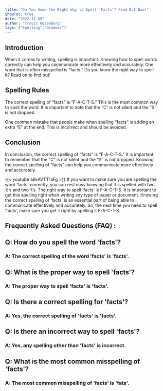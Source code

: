 ```yaml
---
title: "Do You Know the Right Way to Spell 'Facts'? Find Out Now!"
ShowToc: true 
date: "2022-12-09"
author: "Travis Rosenberg" 
tags: ["Spelling","Grammar"]
---
```

## Introduction

When it comes to writing, spelling is important. Knowing how to spell words correctly can help you communicate more effectively and accurately. One word that is often misspelled is “facts.” Do you know the right way to spell it? Read on to find out!

## Spelling Rules

The correct spelling of “facts” is “F-A-C-T-S.” This is the most common way to spell the word. It is important to note that the “C” is not silent and the “S” is not dropped.

One common mistake that people make when spelling “facts” is adding an extra “E” at the end. This is incorrect and should be avoided.

## Conclusion

In conclusion, the correct spelling of “facts” is “F-A-C-T-S.” It is important to remember that the “C” is not silent and the “S” is not dropped. Knowing the correct spelling of “facts” can help you communicate more effectively and accurately.

{{< youtube a6kAVTT1aFg >}} 
If you want to make sure you are spelling the word ‘facts’ correctly, you can rest easy knowing that it is spelled with two ‘c’s and two ‘t’s. The right way to spell ‘facts’ is F-A-C-T-S. It is important to get this spelling right when writing any type of paper or document. Knowing the correct spelling of ‘facts’ is an essential part of being able to communicate effectively and accurately. So, the next time you need to spell ‘facts’, make sure you get it right by spelling it F-A-C-T-S.

## Frequently Asked Questions (FAQ) :
<h2>Q: How do you spell the word 'facts'?</h2>

<h3>A: The correct spelling of the word 'facts' is 'facts'.</h3>

<h2>Q: What is the proper way to spell 'facts'?</h2>

<h3>A: The proper way to spell 'facts' is 'facts'.</h3>

<h2>Q: Is there a correct spelling for 'facts'?</h2>

<h3>A: Yes, the correct spelling of 'facts' is 'facts'.</h3>

<h2>Q: Is there an incorrect way to spell 'facts'?</h2>

<h3>A: Yes, any spelling other than 'facts' is incorrect.</h3>

<h2>Q: What is the most common misspelling of 'facts'?</h2>

<h3>A: The most common misspelling of 'facts' is 'fats'.</h3>





